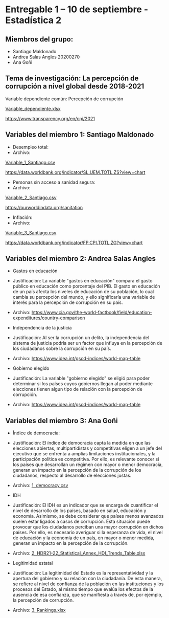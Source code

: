 # Entregable 1 – 10 de septiembre - Estadística 2

## Miembros del grupo:

+ Santiago Maldonado
+ Andrea Salas Angles 20200270
+ Ana Goñi

## Tema de investigación: La percepción de corrupción a nivel global desde 2018-2021

Variable dependiente común: Percepción de corrupción

[Variable_dependiente.xlsx](https://github.com/santiagomv29/PRACTICAS_ESTA2/files/9540115/Variable_dependiente.xlsx)

https://www.transparency.org/en/cpi/2021

## Variables del miembro 1: Santiago Maldonado

+ Desempleo total:
+ Archivo:

[Variable_1_Santiago.csv](https://github.com/santiagomv29/PRACTICAS_ESTA2/files/9538971/Variable_1_Santiago.csv)

https://data.worldbank.org/indicator/SL.UEM.TOTL.ZS?view=chart

+ Personas sin acceso a sanidad segura: 
+ Archivo:

[Variable_2_Santiago.csv](https://github.com/santiagomv29/PRACTICAS_ESTA2/files/9538967/Variable_2_Santiago.csv)

https://ourworldindata.org/sanitation

+ Inflación:
+ Archivo: 

[Variable_3_Santiago.csv](https://github.com/santiagomv29/PRACTICAS_ESTA2/files/9538995/Variable_3_Santiago.csv)

https://data.worldbank.org/indicator/FP.CPI.TOTL.ZG?view=chart

## Variables del miembro 2: Andrea Salas Angles

+ Gastos en educación
+ Justificación: La variable "gastos en educación" compara el gasto público en educación como porcentaje del PIB. El gasto en educación de un país afecta los niveles de educación de su población, lo cual cambia su percepción del mundo, y ello significaría una variable de interés para la percepción de corrupción en su país.
+ Archivo: https://www.cia.gov/the-world-factbook/field/education-expenditures/country-comparison

+ Independencia de la justicia 
+ Justificación: Al ser la corrupción un delito, la independencia del sistema de justicia podría ser un factor que influya en la percepción de los ciudadanos sobre la corrupción en su país. 
+ Archivo: https://www.idea.int/gsod-indices/world-map-table

+ Gobierno elegido 
+ Justificación: La variable "gobierno elegido" se eligió para poder determinar si los países cuyos gobiernos llegan al poder mediante elecciones tienen algun tipo de relación con la percepción de corrupción. 
+ Archivo: https://www.idea.int/gsod-indices/world-map-table


## Variables del miembro 3: Ana Goñi

+ Índice de democracia:
+ Justificación: El índice de democracia capta la medida en que las elecciones abiertas, multipartidistas y competitivas eligen a un jefe del ejecutivo que se enfrenta a amplias limitaciones institucionales, y la participación política es competitiva. Por ello, es relevante conocer si los países que desarrollan un régimen con mayor o menor democracia, generan un impacto en la percepción de la corrupción de los ciudadanos, respecto al desarrollo de elecciones justas.

+ Archivo: [1. democracy.csv](https://github.com/santiagomv29/PRACTICAS_ESTA2/files/9540029/1.democracy.csv)

+ IDH
+ Justificación: El IDH es un indicador que se encarga de cuantificar el nivel de desarrollo de los países, basado en salud, educación y economía. Asimismo, se debe considerar que países menos avanzados suelen estar ligados a casos de corrupción. Esta situación puede provocar que los ciudadanos perciban una mayor corrupción en dichos países. Por ello, es necesario averiguar si la esperanza de vida, el nivel de educación y la economía de un país, en mayor o menor medida, generan un impacto en la percepción de la corrupción.

+ Archivo: [2. HDR21-22_Statistical_Annex_HDI_Trends_Table.xlsx](https://github.com/santiagomv29/PRACTICAS_ESTA2/files/9540030/2.HDR21-22_Statistical_Annex_HDI_Trends_Table.xlsx)

+ Legitimidad estatal
+ Justificación: La legitimidad del Estado es la representatividad y la apertura del gobierno y su relación con la ciudadanía. De esta manera, se refiere al nivel de confianza de la población en las instituciones y los procesos del Estado, al mismo tiempo que evalúa los efectos de la ausencia de esa confianza, que se manifiesta a través de, por ejemplo, la percepción de corrupción.

+ Archivo: [3. Rankings.xlsx](https://github.com/santiagomv29/PRACTICAS_ESTA2/files/9540031/3.Rankings.xlsx)




